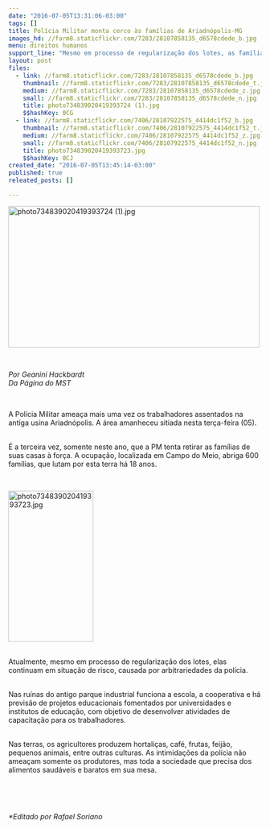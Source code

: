 ```yaml
---
date: "2016-07-05T13:31:06-03:00"
tags: []
title: Polícia Militar monta cerco às famílias de Ariadnópolis-MG
images_hd: //farm8.staticflickr.com/7283/28107858135_d6578cdede_b.jpg
menu: direitos humanos
support_line: "Mesmo em processo de regularização dos lotes, as famílias continuam em situação de risco, causada por arbitrariedades da polícia."
layout: post
files:
  - link: //farm8.staticflickr.com/7283/28107858135_d6578cdede_b.jpg
    thumbnail: //farm8.staticflickr.com/7283/28107858135_d6578cdede_t.jpg
    medium: //farm8.staticflickr.com/7283/28107858135_d6578cdede_z.jpg
    small: //farm8.staticflickr.com/7283/28107858135_d6578cdede_n.jpg
    title: photo734839020419393724 (1).jpg
    $$hashKey: 0CG
  - link: //farm8.staticflickr.com/7406/28107922575_4414dc1f52_b.jpg
    thumbnail: //farm8.staticflickr.com/7406/28107922575_4414dc1f52_t.jpg
    medium: //farm8.staticflickr.com/7406/28107922575_4414dc1f52_z.jpg
    small: //farm8.staticflickr.com/7406/28107922575_4414dc1f52_n.jpg
    title: photo734839020419393723.jpg
    $$hashKey: 0CJ
created_date: "2016-07-05T13:45:14-03:00"
published: true
releated_posts: []

---
```

<p><img alt="photo734839020419393724 (1).jpg" height="281" src="//farm8.staticflickr.com/7283/28107858135_d6578cdede_b.jpg" width="500" /></p>

<p>&nbsp;</p>

<p><em>Por Geanini Hackbardt<br />
Da P&aacute;gina do MST</em></p>

<p>&nbsp;</p>

<p>A Pol&iacute;cia Militar amea&ccedil;a mais uma vez os trabalhadores assentados na antiga usina Ariadn&oacute;polis. A &aacute;rea amanheceu sitiada nesta ter&ccedil;a-feira (05).</p>

<p><br />
&Eacute; a terceira vez, somente neste ano, que a PM tenta retirar as fam&iacute;lias de suas casas &agrave; for&ccedil;a. A ocupa&ccedil;&atilde;o, localizada em Campo do Meio, abriga 600 fam&iacute;lias, que lutam por esta terra h&aacute; 18 anos.</p>

<p>&nbsp;</p>

<p><img alt="photo734839020419393723.jpg" height="300" src="//farm8.staticflickr.com/7406/28107922575_4414dc1f52_b.jpg" width="169" /></p>

<p><br />
Atualmente, mesmo em processo de regulariza&ccedil;&atilde;o dos lotes, elas continuam em situa&ccedil;&atilde;o de risco, causada por arbitrariedades da pol&iacute;cia.</p>

<p><br />
Nas ru&iacute;nas do antigo parque industrial funciona a escola, a cooperativa e h&aacute; previs&atilde;o de projetos educacionais fomentados por universidades e institutos de educa&ccedil;&atilde;o, com objetivo de desenvolver atividades de capacita&ccedil;&atilde;o para os trabalhadores.</p>

<p><br />
Nas terras, os agricultores produzem hortali&ccedil;as, caf&eacute;, frutas, feij&atilde;o, pequenos animais, entre outras culturas. As intimida&ccedil;&otilde;es da pol&iacute;cia n&atilde;o amea&ccedil;am somente os produtores, mas toda a sociedade que precisa dos alimentos saud&aacute;veis e baratos em sua mesa.</p>

<p>&nbsp;</p>

<p>&nbsp;</p>

<p><em>*Editado por Rafael Soriano</em></p>
